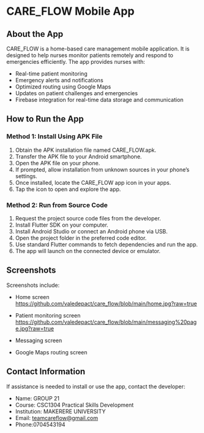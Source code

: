 # CARE_FLOW Mobile App 

## About the App

CARE_FLOW is a home-based care management mobile application. It is designed to help nurses monitor patients remotely and respond to emergencies efficiently. The app provides nurses with:

- Real-time patient monitoring
- Emergency alerts and notifications
- Optimized routing using Google Maps
- Updates on patient challenges and emergencies
- Firebase integration for real-time data storage and communication



## How to Run the App

### Method 1: Install Using APK File 

1. Obtain the APK installation file named CARE_FLOW.apk.
2. Transfer the APK file to your Android smartphone.
3. Open the APK file on your phone.
4. If prompted, allow installation from unknown sources in your phone’s settings.
5. Once installed, locate the CARE_FLOW app icon in your apps.
6. Tap the icon to open and explore the app.



### Method 2: Run from Source Code 

1. Request the project source code files from the developer.
2. Install Flutter SDK on your computer.
3. Install Android Studio or connect an Android phone via USB.
4. Open the project folder in the preferred code editor.
5. Use standard Flutter commands to fetch dependencies and run the app.
6. The app will launch on the connected device or emulator.





## Screenshots
Screenshots include:

- Home screen
  https://github.com/valedepact/care_flow/blob/main/home.jpg?raw=true

- Patient monitoring screen
  https://github.com/valedepact/care_flow/blob/main/messaging%20page.jpg?raw=true

- Messaging screen

  
- Google Maps routing screen
  


## Contact Information

If assistance is needed to install or use the app, contact the developer:

- Name: GROUP 21
- Course: CSC1304 Practical Skills Development  
- Institution: MAKERERE UNIVERSITY 
- Email: teamcareflow@gmail.com 
- Phone:0704543194
